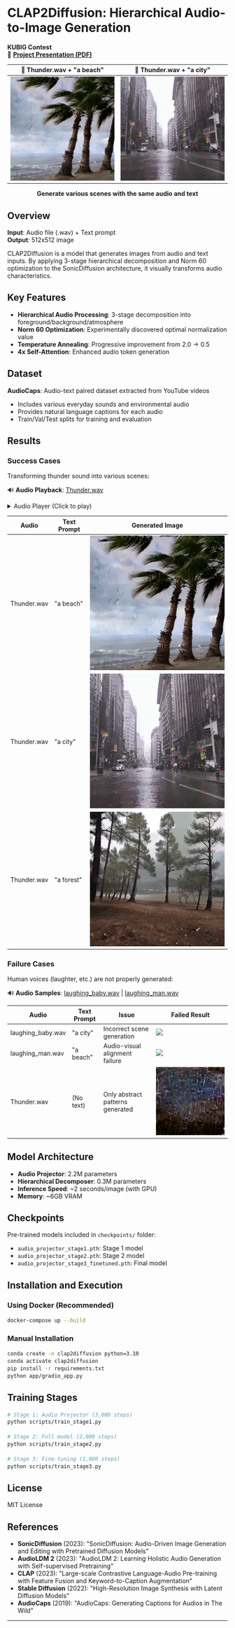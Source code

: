 # CLAP2Diffusion: Hierarchical Audio-to-Image Generation

**KUBIG Contest**  
📄 **[Project Presentation (PDF)](assets/KUBIG_CV4.pdf)**
<div align="center">
  
| 🎵 Thunder.wav + "a beach" | 🎵 Thunder.wav + "a city" |
|:---:|:---:|
| ![Thunder Beach](assets/Thunder_beach.webp) | ![Thunder City](assets/Thunder_city.webp) |

**Generate various scenes with the same audio and text**

</div>

## Overview

**Input**: Audio file (.wav) + Text prompt  
**Output**: 512x512 image

CLAP2Diffusion is a model that generates images from audio and text inputs. By applying 3-stage hierarchical decomposition and Norm 60 optimization to the SonicDiffusion architecture, it visually transforms audio characteristics.

## Key Features

- **Hierarchical Audio Processing**: 3-stage decomposition into foreground/background/atmosphere
- **Norm 60 Optimization**: Experimentally discovered optimal normalization value
- **Temperature Annealing**: Progressive improvement from 2.0 → 0.5
- **4x Self-Attention**: Enhanced audio token generation

## Dataset

**AudioCaps**: Audio-text paired dataset extracted from YouTube videos
- Includes various everyday sounds and environmental audio
- Provides natural language captions for each audio
- Train/Val/Test splits for training and evaluation

## Results

### Success Cases

Transforming thunder sound into various scenes:

🔊 **Audio Playback**: [Thunder.wav](assets/Thunder.wav)

<details>
<summary>Audio Player (Click to play)</summary>

https://github.com/[username]/[repo]/assets/Thunder.wav

</details>

| Audio | Text Prompt | Generated Image |
|--------|------------|-----------------|
| Thunder.wav | "a beach" | ![](assets/Thunder_beach.webp) |
| Thunder.wav | "a city" | ![](assets/Thunder_city.webp) |
| Thunder.wav | "a forest" | ![](assets/Thunder_forest.webp) |

### Failure Cases

Human voices (laughter, etc.) are not properly generated:

🔊 **Audio Samples**: [laughing_baby.wav](assets/laughing_baby.wav) | [laughing_man.wav](assets/laughing_man.wav)

| Audio | Text Prompt | Issue | Failed Result |
|--------|-------------|-------|---------------|
| laughing_baby.wav | "a city" | Incorrect scene generation | ![](assets/laughing_baby_city.png) |
| laughing_man.wav | "a beach" | Audio-visual alignment failure | ![](assets/laughing_man_beach.png) |
| Thunder.wav | (No text) | Only abstract patterns generated | ![](assets/Thunder.webp) |

## Model Architecture

- **Audio Projector**: 2.2M parameters
- **Hierarchical Decomposer**: 0.3M parameters  
- **Inference Speed**: ~2 seconds/image (with GPU)
- **Memory**: ~6GB VRAM

## Checkpoints

Pre-trained models included in `checkpoints/` folder:
- `audio_projector_stage1.pth`: Stage 1 model
- `audio_projector_stage2.pth`: Stage 2 model
- `audio_projector_stage3_finetuned.pth`: Final model

## Installation and Execution

### Using Docker (Recommended)

```bash
docker-compose up --build
```

### Manual Installation

```bash
conda create -n clap2diffusion python=3.10
conda activate clap2diffusion
pip install -r requirements.txt
python app/gradio_app.py
```

## Training Stages

```bash
# Stage 1: Audio Projector (3,000 steps)
python scripts/train_stage1.py

# Stage 2: Full model (2,000 steps)
python scripts/train_stage2.py

# Stage 3: Fine-tuning (1,000 steps)
python scripts/train_stage3.py
```

## License

MIT License

## References

- **SonicDiffusion** (2023): "SonicDiffusion: Audio-Driven Image Generation and Editing with Pretrained Diffusion Models"
- **AudioLDM 2** (2023): "AudioLDM 2: Learning Holistic Audio Generation with Self-supervised Pretraining"
- **CLAP** (2023): "Large-scale Contrastive Language-Audio Pre-training with Feature Fusion and Keyword-to-Caption Augmentation"
- **Stable Diffusion** (2022): "High-Resolution Image Synthesis with Latent Diffusion Models"
- **AudioCaps** (2019): "AudioCaps: Generating Captions for Audios in The Wild"

---
